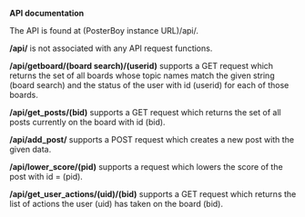 **API documentation**

The API is found at (PosterBoy instance URL)/api/.

**/api/** is not associated with any API request functions.

**/api/getboard/(board search)/(userid)** supports a GET request 
which returns the set of all boards whose topic names match the 
given string (board search) and the status of the user with id 
(userid) for each of those boards.

**/api/get_posts/(bid)** supports a GET request which returns the 
set of all posts currently on the board with id (bid).

**/api/add_post/** supports a POST request which creates a new post
with the given data.

**/api/lower_score/(pid)** supports a request which lowers the score
of the post with id = (pid).

**/api/get_user_actions/(uid)/(bid)** supports a GET request which
returns the list of actions the user (uid) has taken on the board (bid). 